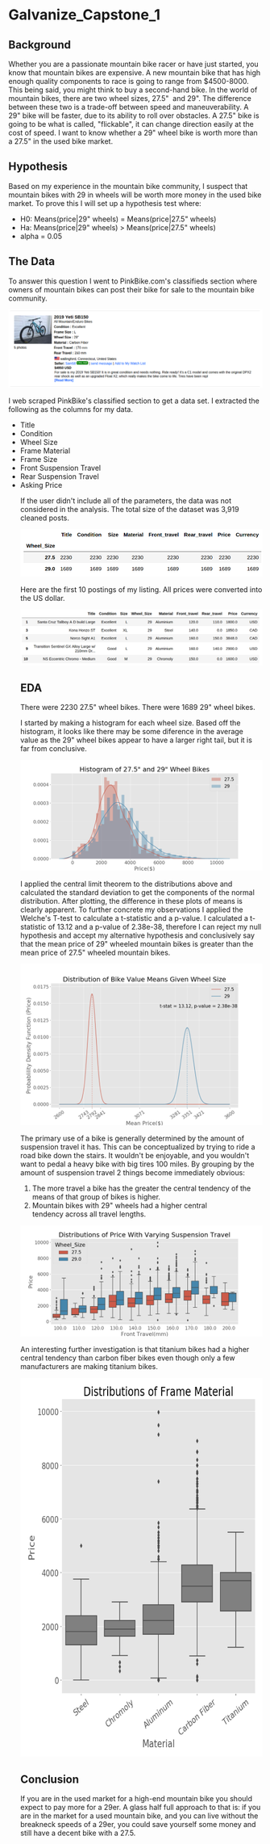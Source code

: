 # Galvanize_Capstone_1
## Background
Whether you are a passionate mountain bike racer or have just started, you know that mountain bikes are expensive. A new mountain bike that has high enough quality components to race is going to range from $4500-8000. This being said, you might think to buy a second-hand bike. In the world of mountain bikes, there are two wheel sizes, 27.5"  and 29". The difference between these two is a trade-off between speed and maneuverability. A 29" bike will be faster, due to its ability to roll over obstacles. A 27.5" bike is going to be what is called, "flickable", it can change direction easily at the cost of speed. I want to know whether a 29" wheel bike is worth more than a 27.5" in the used bike market.

## Hypothesis
Based on my experience in the mountain bike community, I suspect that mountain bikes with 29 in wheels will be worth more money in the used bike market. To prove this I will set up a hypothesis test where:
<ul>
    <li> H0: Means(price|29" wheels) = Means(price|27.5" wheels)
    <li> Ha: Means(price|29" wheels) > Means(price|27.5" wheels)
    <li> alpha = 0.05
</ul>

## The Data
To answer this question I went to PinkBike.com's classifieds section where owners of mountain bikes can post their bike for sale to the mountain bike community. 

<p align="center">
  <img src="Images/posting.png" >
</p>

I web scraped PinkBike's classified section to get a data set. I extracted the following as the columns for my data.
<ul> 
    <li>Title
    <li>Condition
    <li>Wheel Size
    <li>Frame Material
    <li>Frame Size
    <li>Front Suspension Travel
    <li>Rear Suspension Travel
    <li>Asking Price

If the user didn't include all of the parameters, the data was not considered in the analysis. The total size of the dataset was 3,919 cleaned posts. 

<p align="center">
  <img src="Images/cleaned_data.png" >
</p>
Here are the first 10 postings of my listing. All prices were converted into the US dollar. 
<p align="center">
  <img src="Images/df_head.png" >
</p>

## EDA 
There were 2230 27.5" wheel bikes.
There were 1689 29" wheel bikes. 

I started by making a histogram for each wheel size. Based off the histogram, it looks like there may be some diference in the average value as the 29" wheel bikes appear to have a larger right tail, but it is far from conclusive.

<p align="center">
  <img src="Images/hist_kde.png" >
</p>

I applied the central limit theorem to the distributions above and calculated the standard deviation to get the components of the normal distribution. After plotting, the difference in these plots of means is clearly apparent. To further concrete my observations I applied the Welche's T-test to calculate a t-statistic and a p-value. I calculated a t-statistic of 13.12 and a p-value of 2.38e-38, therefore I can reject my null hypothesis and accept my alternative hypothesis and conclusively say that the mean price of 29" wheeled mountain bikes is greater than the mean price of 27.5" wheeled mountain bikes. 

<p align="center">
  <img src="Images/Dist_of_means.png" >
</p>

The primary use of a bike is generally determined by the amount of suspension travel it has. This can be conceptualized by trying to ride a road bike down the stairs. It wouldn't be enjoyable, and you wouldn't want to pedal a heavy bike with big tires 100 miles. By grouping by the amount of suspension travel 2 things become immediately obvious:
1. The more travel a bike has the greater the central tendency of the means of that group of bikes is higher.
2. Mountain bikes with 29" wheels had a higher central tendency across all travel lengths.
<p align="center">
  <img src="Images/box_plot.png" >
</p>

An interesting further investigation is that titanium bikes had a higher central tendency than carbon fiber bikes even though only a few manufacturers are making titanium bikes. 

<p align="center">
  <img src="Images/boxplot_material.png" width=600 height=750  >
</p>

## Conclusion
If you are in the used market for a high-end mountain bike you should expect to pay more for a 29er. A glass half full approach to that is: if you are in the market for a used mountain bike, and you can live without the breakneck speeds of a 29er, you could save yourself some money and still have a decent bike with a 27.5. 